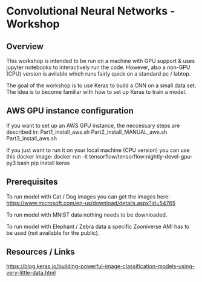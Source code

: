 # Convolutional Neural Networks - Workshop

## Overview
This workshop is intended to be run on a machine with GPU support & uses jupyter notebooks to interactively run the code. However, also a non-GPU (CPU) version is avilable which runs fairly quick on a standard pc / labtop.

The goal of the workshop is to use Keras to build a CNN on a small data set. The idea is to become familiar with how to set up Keras to train a model.

## AWS GPU instance configuration
If you want to set up an AWS GPU instance, the neccessary steps are described in:
Part1_install_aws.sh
Part2_install_MANUAL_aws.sh
Part3_install_aws.sh

If you just want to run it on your local machine (CPU version) you can use this docker image:
docker run -it tensorflow/tensorflow:nightly-devel-gpu-py3 bash
pip install keras

## Prerequisites
To run model with Cat / Dog images you can get the images here:
https://www.microsoft.com/en-us/download/details.aspx?id=54765

To run model with MNIST data nothing needs to be downloaded.

To run model with Elephant / Zebra data a specific Zooniverse AMI has to be used (not available for the public).

## Resources / Links
https://blog.keras.io/building-powerful-image-classification-models-using-very-little-data.html
